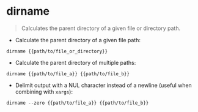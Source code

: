 # dirname

> Calculates the parent directory of a given file or directory path.

- Calculate the parent directory of a given file path:

`dirname {{path/to/file_or_directory}}`

- Calculate the parent directory of multiple paths:

`dirname {{path/to/file_a}} {{path/to/file_b}}`

- Delimit output with a NUL character instead of a newline (useful when combining with `xargs`):

`dirname --zero {{path/to/file_a}} {{path/to/file_b}}`
